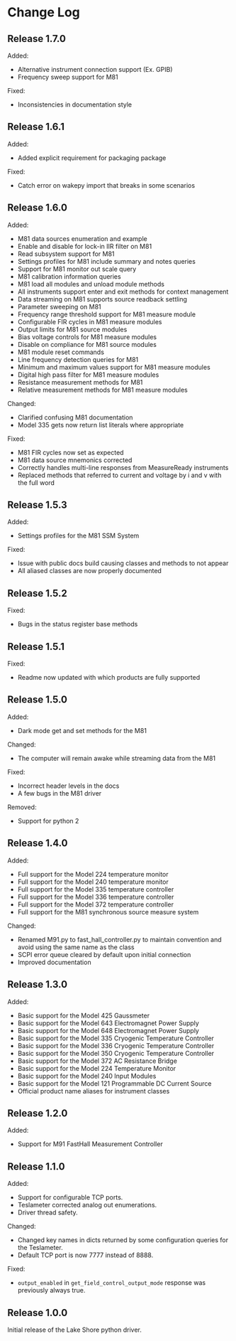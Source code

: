 Change Log
==========

Release 1.7.0
-------------
Added:
- Alternative instrument connection support (Ex. GPIB)
- Frequency sweep support for M81

Fixed:
- Inconsistencies in documentation style

Release 1.6.1
-------------
Added:
- Added explicit requirement for packaging package

Fixed:
- Catch error on wakepy import that breaks in some scenarios

Release 1.6.0
-------------
Added:
- M81 data sources enumeration and example
- Enable and disable for lock-in IIR filter on M81
- Read subsystem support for M81
- Settings profiles for M81 include summary and notes queries
- Support for M81 monitor out scale query
- M81 calibration information queries
- M81 load all modules and unload module methods
- All instruments support enter and exit methods for context management
- Data streaming on M81 supports source readback settling
- Parameter sweeping on M81
- Frequency range threshold support for M81 measure module
- Configurable FIR cycles in M81 measure modules
- Output limits for M81 source modules
- Bias voltage controls for M81 measure modules
- Disable on compliance for M81 source modules
- M81 module reset commands
- Line frequency detection queries for M81
- Minimum and maximum values support for M81 measure modules
- Digital high pass filter for M81 measure modules
- Resistance measurement methods for M81
- Relative measurement methods for M81 measure modules

Changed:
- Clarified confusing M81 documentation
- Model 335 gets now return list literals where appropriate

Fixed:
- M81 FIR cycles now set as expected
- M81 data source mnemonics corrected
- Correctly handles multi-line responses from MeasureReady instruments
- Replaced methods that referred to current and voltage by i and v with the full word

Release 1.5.3
-------------
Added:
- Settings profiles for the M81 SSM System

Fixed:
- Issue with public docs build causing classes and methods to not appear
- All aliased classes are now properly documented

Release 1.5.2
-------------
Fixed:
- Bugs in the status register base methods

Release 1.5.1
-------------
Fixed:
- Readme now updated with which products are fully supported

Release 1.5.0
-------------
Added:
- Dark mode get and set methods for the M81

Changed:
- The computer will remain awake while streaming data from the M81

Fixed:
- Incorrect header levels in the docs
- A few bugs in the M81 driver

Removed:
- Support for python 2

Release 1.4.0
-------------
Added:
- Full support for the Model 224 temperature monitor
- Full support for the Model 240 temperature monitor
- Full support for the Model 335 temperature controller
- Full support for the Model 336 temperature controller
- Full support for the Model 372 temperature controller
- Full support for the M81 synchronous source measure system

Changed:
- Renamed M91.py to fast_hall_controller.py to maintain convention and avoid using the same name as the class
- SCPI error queue cleared by default upon initial connection
- Improved documentation

Release 1.3.0
-------------
Added:
- Basic support for the Model 425 Gaussmeter
- Basic support for the Model 643 Electromagnet Power Supply
- Basic support for the Model 648 Electromagnet Power Supply
- Basic support for the Model 335 Cryogenic Temperature Controller
- Basic support for the Model 336 Cryogenic Temperature Controller
- Basic support for the Model 350 Cryogenic Temperature Controller
- Basic support for the Model 372 AC Resistance Bridge
- Basic support for the Model 224 Temperature Monitor
- Basic support for the Model 240 Input Modules
- Basic support for the Model 121 Programmable DC Current Source
- Official product name aliases for instrument classes

 
Release 1.2.0
-------------
Added:
 - Support for M91 FastHall Measurement Controller

Release 1.1.0
-------------
Added:
 - Support for configurable TCP ports.
 - Teslameter corrected analog out enumerations.
 - Driver thread safety.

Changed:
- Changed key names in dicts returned by some configuration queries for the Teslameter.
- Default TCP port is now 7777 instead of 8888.

Fixed:
- `output_enabled` in `get_field_control_output_mode` response was previously always true.

Release 1.0.0
-------------
Initial release of the Lake Shore python driver.
